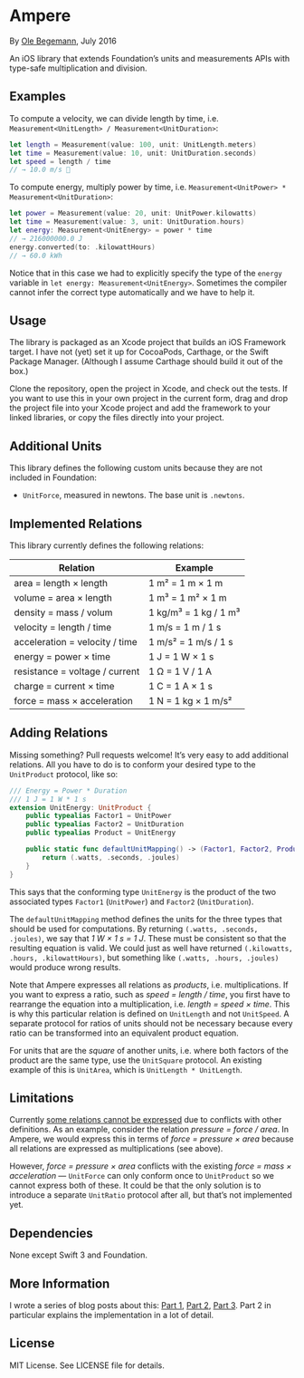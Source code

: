 # Ampere

By [Ole Begemann][Ole Begemann], July 2016

An iOS library that extends Foundation’s units and measurements APIs with type-safe multiplication and division.


## Examples

To compute a velocity, we can divide length by time, i.e. `Measurement<UnitLength> / Measurement<UnitDuration>`:

~~~swift
let length = Measurement(value: 100, unit: UnitLength.meters)
let time = Measurement(value: 10, unit: UnitDuration.seconds)
let speed = length / time
// → 10.0 m/s 🎉
~~~

To compute energy, multiply power by time, i.e. `Measurement<UnitPower> * Measurement<UnitDuration>`:

~~~swift
let power = Measurement(value: 20, unit: UnitPower.kilowatts)
let time = Measurement(value: 3, unit: UnitDuration.hours)
let energy: Measurement<UnitEnergy> = power * time
// → 216000000.0 J
energy.converted(to: .kilowattHours)
// → 60.0 kWh
~~~

Notice that in this case we had to explicitly specify the type of the `energy` variable in `let energy: Measurement<UnitEnergy>`. Sometimes the compiler cannot infer the correct type automatically and we have to help it.


## Usage

The library is packaged as an Xcode project that builds an iOS Framework target. I have not (yet) set it up for CocoaPods, Carthage, or the Swift Package Manager. (Although I assume Carthage should build it out of the box.)

Clone the repository, open the project in Xcode, and check out the tests. If you want to use this in your own project in the current form, drag and drop the project file into your Xcode project and add the framework to your linked libraries, or copy the files directly into your project.


## Additional Units

This library defines the following custom units because they are not included in Foundation:

- `UnitForce`, measured in newtons. The base unit is `.newtons`.


## Implemented Relations

This library currently defines the following relations:

| Relation                       | Example               |
| -------------                  | -------------         |
| area = length × length         | 1 m² = 1 m × 1 m      |
| volume = area × length         | 1 m³ = 1 m² × 1 m     |
| density = mass / volum         | 1 kg/m³ = 1 kg / 1 m³ | 
| velocity = length / time       | 1 m/s = 1 m / 1 s     |
| acceleration = velocity / time | 1 m/s² = 1 m/s / 1 s  |
| energy = power × time          | 1 J = 1 W × 1 s       |
| resistance = voltage / current | 1 Ω = 1 V / 1 A       |
| charge = current × time        | 1 C = 1 A × 1 s       |
| force = mass × acceleration    | 1 N = 1 kg × 1 m/s²   |


## Adding Relations

Missing something? Pull requests welcome! It’s very easy to add additional relations. All you have to do is to conform your desired type to the `UnitProduct` protocol, like so:

~~~swift
/// Energy = Power * Duration
/// 1 J = 1 W * 1 s
extension UnitEnergy: UnitProduct {
    public typealias Factor1 = UnitPower
    public typealias Factor2 = UnitDuration
    public typealias Product = UnitEnergy

    public static func defaultUnitMapping() -> (Factor1, Factor2, Product) {
        return (.watts, .seconds, .joules)
    }
}
~~~

This says that the conforming type `UnitEnergy` is the product of the two associated types `Factor1` (`UnitPower`) and `Factor2` (`UnitDuration`).

The `defaultUnitMapping` method defines the units for the three types that should be used for computations. By returning `(.watts, .seconds, .joules)`, we say that _1 W × 1 s = 1 J_. These must be consistent so that the resulting equation is valid. We could just as well have returned `(.kilowatts, .hours, .kilowattHours)`, but something like `(.watts, .hours, .joules)` would produce wrong results.

Note that Ampere expresses all relations as _products_, i.e. multiplications. If you want to express a ratio, such as _speed = length / time_, you first have to rearrange the equation into a multiplication, i.e. _length = speed × time_. This is why this particular relation is defined on `UnitLength` and not `UnitSpeed`. A separate protocol for ratios of units should not be necessary because every ratio can be transformed into an equivalent product equation.

For units that are the _square_ of another units, i.e. where both factors of the product are the same type, use the `UnitSquare` protocol. An existing example of this is `UnitArea`, which is `UnitLength * UnitLength`.


## Limitations

Currently [some relations cannot be expressed](https://github.com/ole/Ampere/issues/5) due to conflicts with other definitions. As an example, consider the relation _pressure = force / area_. In Ampere, we would express this in terms of _force = pressure × area_ because all relations are expressed as multiplications (see above).

However, _force = pressure × area_ conflicts with the existing _force = mass × acceleration_ — `UnitForce` can only conform once to `UnitProduct` so we cannot express both of these. It could be that the only solution is to introduce a separate `UnitRatio` protocol after all, but that’s not implemented yet.


## Dependencies

None except Swift 3 and Foundation.


## More Information

I wrote a series of blog posts about this: [Part 1], [Part 2], [Part 3]. Part 2 in particular explains the implementation in a lot of detail.


## License

MIT License. See LICENSE file for details.

[Ole Begemann]: http://oleb.net/
[Part 1]: http://oleb.net/blog/2016/07/measurements-and-units/
[Part 2]: http://oleb.net/blog/2016/07/unitproduct/
[Part 3]: http://oleb.net/blog/2016/07/unitsquare/
